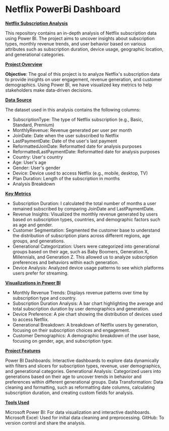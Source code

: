 # Netflix PowerBi Dashboard
<ins>**Netflix Subscription Analysis**</ins>

This repository contains an in-depth analysis of Netflix subscription data using Power BI. The project aims to uncover insights about subscription types, monthly revenue trends, and user behavior based on various attributes such as subscription duration, device usage, geographic location, and generational categories.

<ins>**Project Overview**</ins>

**Objective**:
The goal of this project is to analyze Netflix's subscription data to provide insights on user engagement, revenue generation, and customer demographics. Using Power BI, we have visualized key metrics to help stakeholders make data-driven decisions.

<ins>**Data Source**</ins>

The dataset used in this analysis contains the following columns:
- SubscriptionType: The type of Netflix subscription (e.g., Basic, Standard, Premium)
- MonthlyRevenue: Revenue generated per user per month
- JoinDate: Date when the user subscribed to Netflix
- LastPaymentDate: Date of the user's last payment
- ReformattedJoinDate: Reformatted date for analysis purposes
- ReformattedLastPaymentDate: Reformatted date for analysis purposes
- Country: User's country
- Age: User's age
- Gender: User's gender
- Device: Device used to access Netflix (e.g., mobile, desktop, TV)
- Plan Duration: Length of the subscription in months
- Analysis Breakdown
  
<ins>**Key Metrics**</ins>
- Subscription Duration: I calculated the total number of months a user remained subscribed by comparing JoinDate and LastPaymentDate.
- Revenue Insights: Visualized the monthly revenue generated by users based on subscription types, countries, and demographic factors such as age and gender.
- Customer Segmentation: Segmented the customer base to understand the distribution of subscription plans across different regions, age groups, and generations.
- Generational Categorization: Users were categorized into generational groups based on their age, such as Baby Boomers, Generation X, Millennials, and Generation Z. This allowed us to analyze subscription preferences and behaviors within each generation.
- Device Analysis: Analyzed device usage patterns to see which platforms users prefer for streaming.

<ins>**Visualizations in Power BI**</ins>
- Monthly Revenue Trends: Displays revenue patterns over time by subscription type and country.
- Subscription Duration Analysis: A bar chart highlighting the average and total subscription duration by user demographics and generation.
- Device Preference: A pie chart showing the distribution of devices used to access Netflix.
- Generational Breakdown: A breakdown of Netflix users by generation, focusing on their subscription choices and engagement.
- Customer Demographics: A demographic breakdown of the user base, focusing on gender, age, and subscription type.
  
<ins>**Project Features**</ins>

Power BI Dashboards: Interactive dashboards to explore data dynamically with filters and slicers for subscription types, revenue, user demographics, and generational categories.
Generational Analysis: Categorized users into generations based on their age to uncover trends in behavior and preferences within different generational groups.
Data Transformation: Data cleaning and formatting, such as reformatting date columns, calculating subscription duration, and creating custom fields for analysis.

<ins>**Tools Used**</ins>

Microsoft Power BI: For data visualization and interactive dashboards.
Microsoft Excel: Used for initial data cleaning and preprocessing.
GitHub: To version control and share the analysis.
